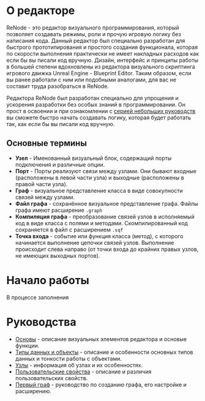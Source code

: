 # О редакторе
ReNode - это редактор визуального программирования, который позволяет создавать режимы, роли и прочую игровую логику без написания кода. Данный редактор был специально разработан для быстрого прототипирования и простого создания функционала, которая по скорости выполнения практически не имеет накладных расходов как если бы вы писали код вручную. Дизайн, интерфейс и принципы работы в большей степени вдохновлены из редактора визуального скриптинга игрового движка Unreal Engine - Blueprint Editor. Таким образом, если вы ранее работали с ним или подобными аналогами, для вас не составит труда разобраться в ReNode.

Редактора ReNode был разработан специально для упрощения и ускорения разработки без особых знаний в программировании. Он прост в освоении и при ознакомлении с [серией небольших руководств](#руководства) вы сможете быстро начать создавать логику, которая будет работать так, как если бы вы писали код вручную.

## Основные термины
- **Узел** - Именованный визуальный блок, содержащий порты подключения и различные опции.
- **Порт** - Порты реализуют связи между узлами. Они бывают входные (расположены в левой части узла) и выходные (расположены в правой части узла).
- **Граф** - визуальное представление класса в виде совокупности связей между узлами.
- **Файл графа** - сохранённое визуальное представление графа. Файлы графа имеют расширение `.graph`
- **Компиляция графа** - преобразование связей узлов в исполняемый код в виде класса с полями и методами. Скомпилированный код сохраняется в файл с расширением `.sqf`
- **Точка входа** - событие или функция класса (метод), с которого начинается выполнение цепочки связей узлов. Выполнение происходит слева направо (от точки входа до крайних правых узлов, не имеющих выходных портов).

# Начало работы

В процессе заполнения

# Руководства
* [Основы](Basics.md) - описание визуальных элементов редактора и основые функции.
* [Типы данных и объекты](Datatypes.md) - описание и особенности основных типов данных и тонкости работы с объектами.
* [Узлы](Nodes.md) - информация об узлах и их особенностях.
* [Пользовательские свойства](UserProps.md) - описание и различия пользовательских свойств.
* [Первый граф](First_graph.md) - руководство по созданию графа, его настройке и расширению.
